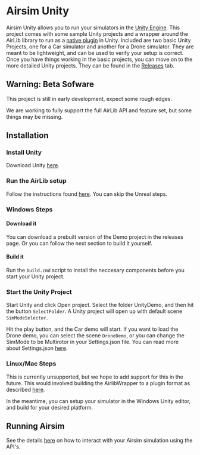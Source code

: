 # Airsim Unity

Airsim Unity allows you to run your simulators in the [Unity Engine](https://unity3d.com/). This project comes with some sample Unity projects and a wrapper around the AirLib library to run as a [native plugin](https://docs.unity3d.com/Manual/NativePlugins.html) in Unity. 
Included are two basic Unity Projects, one for a Car simulator and another for a Drone simulator. They are meant to be lightweight, and can be used to verify your setup is correct.
Once you have things working in the basic projects, you can move on to the more detailed Unity projects. They can be found in the [Releases](https://github.com/Microsoft/AirSim/releases) tab. 

## Warning: Beta Sofware
This project is still in early development, expect some rough edges. 

We are working to fully support the full AirLib API and feature set, but some things may be missing. 

## Installation

### Install Unity
Download Unity [here](https://unity3d.com/get-unity/download).

### Run the AirLib setup
Follow the instructions found [here](https://github.com/Microsoft/AirSim/blob/master/docs/build_windows.md). You can skip the Unreal steps.

### Windows Steps

#### Download it
You can download a prebuilt version of the Demo project in the releases page. Or you can follow the next section to build it yourself.

#### Build it
Run the `build.cmd` script to install the neccesary components before you start your Unity project. 

### Start the Unity Project
Start Unity and click Open project. Select the folder UnityDemo, and then hit the button `SelectFolder`. A Unity project will open up with default scene `SimModeSelector`.

Hit the play button, and the Car demo will start. If you want to load the Drone demo, you can select the scene `DroneDemo`, or you can change the SimMode to be Multirotor in your Settings.json file.
You can read more about Settings.json [here](https://github.com/Microsoft/AirSim/blob/master/docs/settings.md).

### Linux/Mac Steps
This is currently unsupported, but we hope to add support for this in the future. This would involved building the AirlibWrapper to a plugin format as described [here](https://docs.unity3d.com/Manual/PluginsForDesktop.html).

In the meantime, you can setup your simulator in the Windows Unity editor, and build for your desired platform.

## Running Airsim

See the details [here](https://github.com/Microsoft/AirSim/blob/master/docs/apis.md) on how to interact with your Airsim simulation using the API's.  

